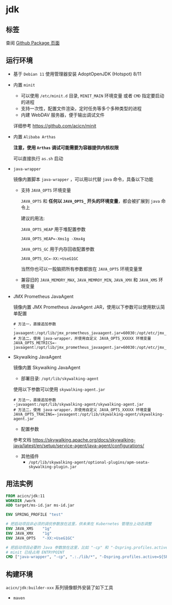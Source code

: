 # jdk

## 标签

查阅 [Github Package 页面](https://github.com/guoyk93/acicn/pkgs/container/acicn%2Fjdk)

## 运行环境

* 基于 `Debian 11` 使用管理器安装 AdoptOpenJDK (Hotspot) 8/11

* 内置 `minit`

    - 可以使用 `/etc/minit.d` 目录, `MINIT_MAIN` 环境变量 或者 `CMD` 指定要启动的进程
    - 支持一次性，配置文件渲染，定时任务等多个多种类型的进程
    - 内建 WebDAV 服务器，便于输出调试文件
    
    详细参考 https://github.com/acicn/minit

* 内置 `Alibaba Arthas`

    **注意，使用 `Arthas` 调试可能需要为容器提供内核权限**

    可以直接执行 `as.sh` 启动

* `java-wrapper`

    镜像内置脚本 `java-wrapper` ，可以用以代替 `java` 命令，具备以下功能

    - 支持 `JAVA_OPTS` 环境变量

         `JAVA_OPTS` 和 **任何以 `JAVA_OPTS_` 开头的环境变量**，都会被扩展到 `java` 命令上

         建议的用法:

         `JAVA_OPTS_HEAP` 用于堆配置参数

         `JAVA_OPTS_HEAP=-Xms1g -Xmx4g`

         `JAVA_OPTS_GC` 用于内存回收配置参数

         `JAVA_OPTS_GC=-XX:+UseG1GC`

         当然你也可以一股脑把所有参数都放在 `JAVA_OPTS` 环境变量里

    - 兼容旧的 `JAVA_MEMORY_MAX`, `JAVA_MEMROY_MIN`, `JAVA_XMX` 和 `JAVA_XMS` 环境变量

* JMX Prometheus JavaAgent

    镜像内置 JMX Prometheus JavaAgent JAR，使用以下参数可以使用默认简单配置

    ```shell
    # 方法一，直接追加参数
    -javaagent:/opt/lib/jmx_prometheus_javaagent.jar=60030:/opt/etc/jmx_prometheus_javaagent/simple.yml
    # 方法二，使用 java-wrapper，并使用自定义 JAVA_OPTS_XXXXX 环境变量
    JAVA_OPTS_METRICS=-javaagent:/opt/lib/jmx_prometheus_javaagent.jar=60030:/opt/etc/jmx_prometheus_javaagent/simple.yml
    ```

* Skywalking JavaAgent

    镜像内置 Skywalking JavaAgent

    * 部署目录: `/opt/lib/skywalking-agent`

    使用以下参数可以使用 `skywalking-agent.jar`

    ```shell
    # 方法一，直接追加参数
    -javaagent:/opt/lib/skywalking-agent/skywalking-agent.jar
    # 方法二，使用 java-wrapper，并使用自定义 JAVA_OPTS_XXXXX 环境变量
    JAVA_OPTS_TRACING=-javaagent:/opt/lib/skywalking-agent/skywalking-agent.jar
    ```

    * 配置参数

    参考文档 https://skywalking.apache.org/docs/skywalking-java/latest/en/setup/service-agent/java-agent/configurations/

    * 其他插件
        * `/opt/lib/skywalking-agent/optional-plugins/apm-seata-skywalking-plugin.jar`
 
## 用法实例

``` dockerfile
FROM acicn/jdk:11
WORKDIR /work
ADD target/ms-id.jar ms-id.jar

ENV SPRING_PROFILE "test"

# 把启动项目非必须的调优参数放在这里，供未来在 Kubernetes 管理台上动态调整
ENV JAVA_XMS    "1g"
ENV JAVA_XMX    "1g"
ENV JAVA_OPTS   "-XX:+UseG1GC"

# 把启动项目必要的 Java 参数放在这里，比如 "-cp" 和 "-Dspring.profiles.active=${SPRING_PROFILE}" 参数
# minit 已经占用 ENTRYPOINT
CMD ["java-wrapper", "-cp", ".:./lib/*", "-Dspring.profiles.active=${SPRING_PROFILE}", "-jar", "ms-id.jar"]
```

## 构建环境

`acicn/jdk:builder-xxx` 系列镜像额外安装了如下工具

* `maven`
